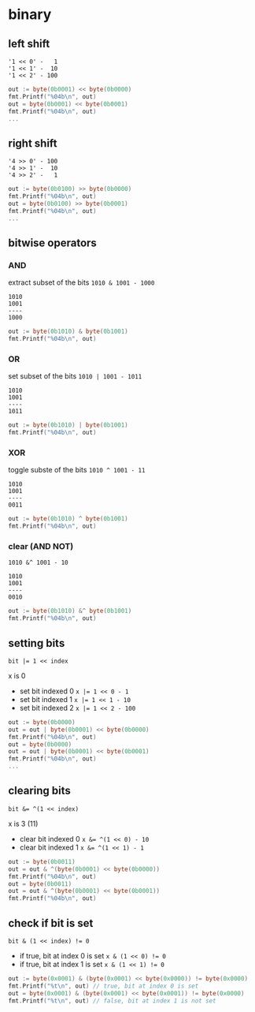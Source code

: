 # binary

## left shift
```
'1 << 0' -   1
'1 << 1' -  10
'1 << 2' - 100
```

```go
out := byte(0b0001) << byte(0b0000)
fmt.Printf("%04b\n", out)
out = byte(0b0001) << byte(0b0001)
fmt.Printf("%04b\n", out)
...
```

## right shift
```
'4 >> 0' - 100
'4 >> 1' -  10
'4 >> 2' -   1
```

```go
out := byte(0b0100) >> byte(0b0000)
fmt.Printf("%04b\n", out)
out = byte(0b0100) >> byte(0b0001)
fmt.Printf("%04b\n", out)
...
```

## bitwise operators
### AND
extract subset of the bits
`1010 & 1001 - 1000`

```
1010
1001
----
1000
```

```go
out := byte(0b1010) & byte(0b1001)
fmt.Printf("%04b\n", out)
```

### OR
set subset of the bits
`1010 | 1001 - 1011`

```
1010
1001
----
1011
```

```go
out := byte(0b1010) | byte(0b1001)
fmt.Printf("%04b\n", out)
```

### XOR
toggle subste of the bits
`1010 ^ 1001 - 11`

```
1010
1001
----
0011
```

```go
out := byte(0b1010) ^ byte(0b1001)
fmt.Printf("%04b\n", out)
```

### clear (AND NOT)
`1010 &^ 1001 - 10`

```
1010
1001
----
0010
```

```go
out := byte(0b1010) &^ byte(0b1001)
fmt.Printf("%04b\n", out)
```

## setting bits
`bit |= 1 << index`

x is 0
 - set bit indexed 0 `x |= 1 << 0 - 1`
 - set bit indexed 1 `x |= 1 << 1 - 10`
 - set bit indexed 2 `x |= 1 << 2 - 100`
 
```go
out := byte(0b0000)
out = out | byte(0b0001) << byte(0b0000)
fmt.Printf("%04b\n", out)
out = byte(0b0000)
out = out | byte(0b0001) << byte(0b0001)
fmt.Printf("%04b\n", out)
...
```

## clearing bits
`bit &= ^(1 << index)`

x is 3 (11)
 - clear bit indexed 0 `x &= ^(1 << 0) - 10`
 - clear bit indexed 1 `x &= ^(1 << 1) - 1`
 
```go
out := byte(0b0011)
out = out & ^(byte(0b0001) << byte(0b0000))
fmt.Printf("%04b\n", out)
out = byte(0b0011)
out = out & ^(byte(0b0001) << byte(0b0001))
fmt.Printf("%04b\n", out)
```

## check if bit is set
`bit & (1 << index) != 0`
 - if true, bit at index 0 is set `x & (1 << 0) != 0`
 - if true, bit at index 1 is set `x & (1 << 1) != 0`
 
```go
out := byte(0x0001) & (byte(0x0001) << byte(0x0000)) != byte(0x0000)
fmt.Printf("%t\n", out) // true, bit at index 0 is set
out = byte(0x0001) & (byte(0x0001) << byte(0x0001)) != byte(0x0000)
fmt.Printf("%t\n", out) // false, bit at index 1 is not set
```
